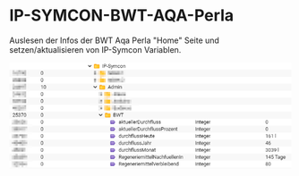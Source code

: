 # IP-SYMCON-BWT-AQA-Perla

Auslesen der Infos der BWT Aqa Perla "Home" Seite
und setzen/aktualisieren von IP-Symcon Variablen.

![Logo](symcon-bwt.png)
